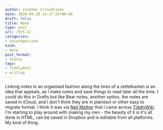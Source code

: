 ```yaml
---
author: stephen_strandlines
date: 2020-09-20 14:17:53+00:00
draft: false
title: None
type: post
url: /975-2/
categories:
- uncategorised
kind:
- Note
post_format:
- Status
tags:
- TiddlyWiki
- writing
---
```


Linking notes in an organised fashion along the lines of a zettelkasten is an idea that appeals, as I make notes and save things to read later all the time. I could do this in Drafts but like Bear notes, another option, the notes are saved in iCloud, and I don't think they are in plaintext or other easy to migrate format. I think it was via [Neil Mather](https://doubleloop.net/2020/03/08/org-roam/) that I came across [TiddlyWiki](https://tiddlywiki.com). I'm starting to play around with making my own - the beauty of it is it's all done in HTML, can be saved in Dropbox and is editable from all platforms. My kind of thing.
